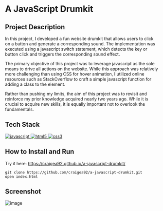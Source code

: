 # A JavaScript Drumkit

## Project Description

In this project, I developed a fun website drumkit that allows users to click on a button and generate a corresponding sound. The implementation was executed using a javascript switch statement, which detects the key or button click and triggers the corresponding sound effect.

The primary objective of this project was to leverage javascript as the sole means to drive all actions on the website. While this approach was relatively more challenging than using CSS for hover animation, I utilized online resources such as StackOverflow to craft a simple javascript function for adding a class to the element.

Rather than pushing my limits, the aim of this project was to revisit and reinforce my prior knowledge acquired nearly two years ago. While it is crucial to acquire new skills, it is equally important not to overlook the fundamentals.

## Tech Stack
<a href="https://www.javascript.com/"> <img src="https://icongr.am/devicon/javascript-original.svg?size=40&color=currentColor" alt="javascript"/> </a>
<a href="https://www.w3schools.com/html/"> <img src="https://icongr.am/devicon/html5-original.svg?size=40&color=8000ff" alt="html5"/> </a> 
<a href="https://www.w3schools.com/css/"> <img src="https://icongr.am/devicon/css3-original.svg?size=40&color=8000ff" alt="css3"/> </a>

## How to Install and Run
Try it here: https://craigea92.github.io/a-javascript-drumkit/
```
git clone https://github.com/craigea92/a-javascript-drumkit.git
open index.html
```

## Screenshot
![image](https://user-images.githubusercontent.com/82875984/218523986-a5af2266-94bf-421a-ab71-e178f5c768c2.png)

